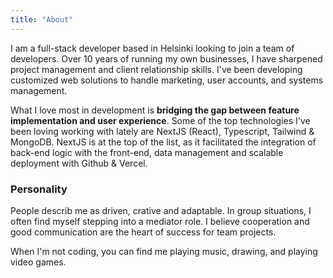 ```yaml
---
title: "About"
---
```


I am a full-stack developer based in Helsinki looking to join a team of developers. Over 10 years of running my own businesses, I have sharpened project management and client relationship skills. I've been developing customized web solutions to handle marketing, user accounts, and systems management.

What I love most in development is **bridging the gap between feature implementation and user experience**. Some of the top technologies I've been loving working with lately are NextJS (React), Typescript, Tailwind & MongoDB.  NextJS is at the top of the list, as it facilitated the integration of back-end logic with the front-end, data management and scalable deployment with Github & Vercel.
 

### Personality

People describ me as driven, crative and adaptable.  In group situations, I often find myself stepping into a mediator role.  I believe cooperation and good communication are the heart of success for team projects.

<!-- I believe cooperation and communication are the heart of a successful team, hence I'm often finding myself naturally stepping into a mediator role. I'm also a person with an insatiable drive to improve my knowledge and technical skills. I thrive in environments that promote independence and creative problem solving. -->

When I'm not coding, you can find me playing music, drawing, and playing video games.
